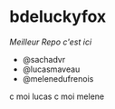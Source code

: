 # bdeluckyfox

*Meilleur Repo c'est ici*

- @sachadvr
- @lucasmaveau
- @melenedufrenois

c moi lucas
c moi melene
